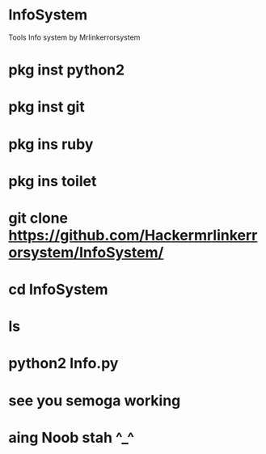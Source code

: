 # InfoSystem
Tools Info system by Mrlinkerrorsystem

# pkg inst python2 

# pkg inst git

# pkg ins ruby

# pkg ins toilet

# git clone https://github.com/Hackermrlinkerrorsystem/InfoSystem/

# cd InfoSystem

# ls

# python2 Info.py

# see you semoga working 

# aing Noob stah ^_^
